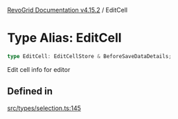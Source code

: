 [RevoGrid Documentation v4.15.2](README.md) / EditCell

# Type Alias: EditCell

```ts
type EditCell: EditCellStore & BeforeSaveDataDetails;
```

Edit cell info for editor

## Defined in

[src/types/selection.ts:145](https://github.com/revolist/revogrid/blob/30cfedca97f5b42c948bd2668fa87c350d2411bd/src/types/selection.ts#L145)
